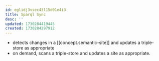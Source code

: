 ```yaml
---
id: eglidj3vsec43l15d01e4i3
title: Sparql Sync
desc: ''
updated: 1730284419445
created: 1730284297912
---
```


- detects changes in a [[concept.semantic-site]] and updates a triple-store as appropriate
- on demand, scans a triple-store and updates a site as appropriate.